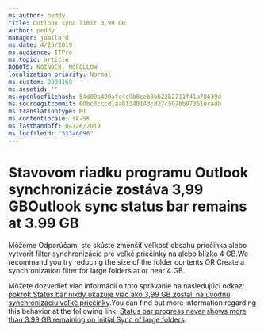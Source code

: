 ```yaml
---
ms.author: peddy
title: Outlook sync limit 3,99 GB
author: peddy
manager: joallard
ms.date: 4/25/2019
ms.audience: ITPro
ms.topic: article
ROBOTS: NOINDEX, NOFOLLOW
localization_priority: Normal
ms.custom: 9000169
ms.assetid: ''
ms.openlocfilehash: 54d09a490afc4c9b8ceb8bb22b2711f41a78639d
ms.sourcegitcommit: 60bc3cccd1aa81340143cd27c597bb97351ecadb
ms.translationtype: MT
ms.contentlocale: sk-SK
ms.lasthandoff: 04/26/2019
ms.locfileid: "33346096"
---
```

# <a name="outlook-sync-status-bar-remains-at-399-gb"></a><span data-ttu-id="3bb09-102">Stavovom riadku programu Outlook synchronizácie zostáva 3,99 GB</span><span class="sxs-lookup"><span data-stu-id="3bb09-102">Outlook sync status bar remains at 3.99 GB</span></span>
<span data-ttu-id="3bb09-103">Môžeme Odporúčam, ste skúste zmenšiť veľkosť obsahu priečinka alebo vytvoriť filter synchronizácie pre veľké priečinky na alebo blízko 4 GB.</span><span class="sxs-lookup"><span data-stu-id="3bb09-103">We recommand you try reducing the size of the folder contents OR Create a synchronization filter for large folders at or near 4 GB.</span></span>

<span data-ttu-id="3bb09-104">Môžete dozvedieť viac informácií o toto správanie na nasledujúci odkaz: [pokrok Status bar nikdy ukazuje viac ako 3,99 GB zostali na úvodnú synchronizáciu veľké priečinky](https://support.microsoft.com/en-us/help/2738323/status-bar-progress-never-shows-more-than-3-99-gb-remaining-on-initial).</span><span class="sxs-lookup"><span data-stu-id="3bb09-104">You can find out more information regarding this behavior at the following link: [Status bar progress never shows more than 3.99 GB remaining on initial Sync of large folders](https://support.microsoft.com/en-us/help/2738323/status-bar-progress-never-shows-more-than-3-99-gb-remaining-on-initial).</span></span>